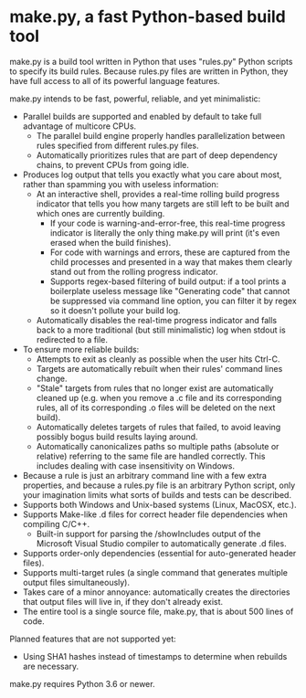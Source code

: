 # make.py, a fast Python-based build tool
make.py is a build tool written in Python that uses "rules.py" Python scripts to specify its build rules. Because rules.py files are written in Python, they have full access to all of its powerful language features.

make.py intends to be fast, powerful, reliable, and yet minimalistic:
* Parallel builds are supported and enabled by default to take full advantage of multicore CPUs.
  - The parallel build engine properly handles parallelization between rules specified from different rules.py files.
  - Automatically prioritizes rules that are part of deep dependency chains, to prevent CPUs from going idle.
* Produces log output that tells you exactly what you care about most, rather than spamming you with useless information:
  - At an interactive shell, provides a real-time rolling build progress indicator that tells you how many targets are still left to be built and which ones are currently building.
    - If your code is warning-and-error-free, this real-time progress indicator is literally the only thing make.py will print (it's even erased when the build finishes).
    - For code with warnings and errors, these are captured from the child processes and presented in a way that makes them clearly stand out from the rolling progress indicator.
    - Supports regex-based filtering of build output: if a tool prints a boilerplate useless message like "Generating code" that cannot be suppressed via command line option, you can filter it by regex so it doesn't pollute your build log.
  - Automatically disables the real-time progress indicator and falls back to a more traditional (but still minimalistic) log when stdout is redirected to a file.
* To ensure more reliable builds:
  - Attempts to exit as cleanly as possible when the user hits Ctrl-C.
  - Targets are automatically rebuilt when their rules' command lines change.
  - "Stale" targets from rules that no longer exist are automatically cleaned up (e.g. when you remove a .c file and its corresponding rules, all of its corresponding .o files will be deleted on the next build).
  - Automatically deletes targets of rules that failed, to avoid leaving possibly bogus build results laying around.
  - Automatically canonicalizes paths so multiple paths (absolute or relative) referring to the same file are handled correctly. This includes dealing with case insensitivity on Windows.
* Because a rule is just an arbitrary command line with a few extra properties, and because a rules.py file is an arbitrary Python script, only your imagination limits what sorts of builds and tests can be described.
* Supports both Windows and Unix-based systems (Linux, MacOSX, etc.).
* Supports Make-like .d files for correct header file dependencies when compiling C/C++.
  - Built-in support for parsing the /showIncludes output of the Microsoft Visual Studio compiler to automatically generate .d files.
* Supports order-only dependencies (essential for auto-generated header files).
* Supports multi-target rules (a single command that generates multiple output files simultaneously).
* Takes care of a minor annoyance: automatically creates the directories that output files will live in, if they don't already exist.
* The entire tool is a single source file, make.py, that is about 500 lines of code.

Planned features that are not supported yet:
* Using SHA1 hashes instead of timestamps to determine when rebuilds are necessary.

make.py requires Python 3.6 or newer.
